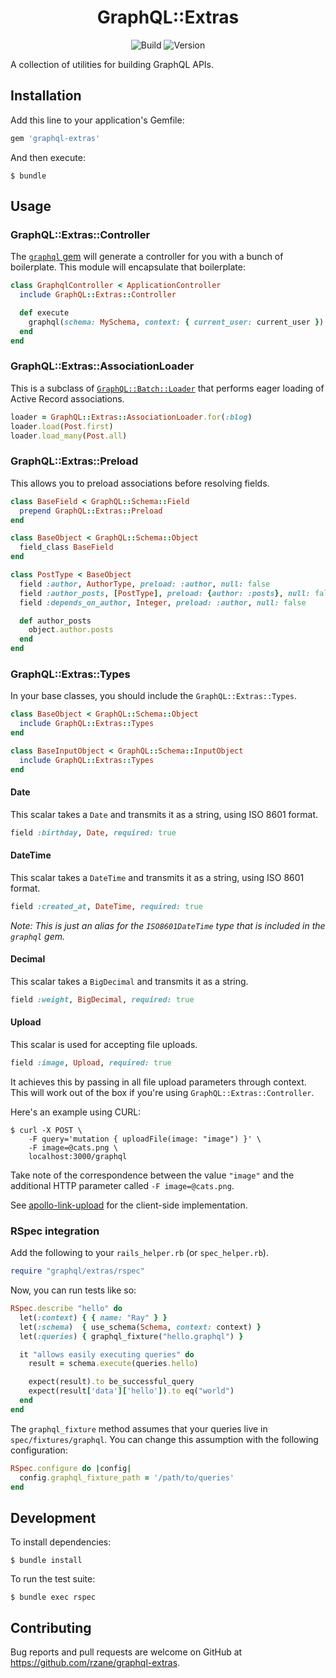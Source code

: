 <h1 align="center">GraphQL::Extras</h1>

<div align="center">

![Build](https://github.com/rzane/graphql-extras/workflows/Build/badge.svg)
![Version](https://img.shields.io/gem/v/graphql-extras)

</div>

A collection of utilities for building GraphQL APIs.

## Installation

Add this line to your application's Gemfile:

```ruby
gem 'graphql-extras'
```

And then execute:

    $ bundle

## Usage

### GraphQL::Extras::Controller

The [`graphql` gem](https://github.com/rmosolgo/graphql-ruby) will generate a controller for you with a bunch of boilerplate. This module will encapsulate that boilerplate:

```ruby
class GraphqlController < ApplicationController
  include GraphQL::Extras::Controller

  def execute
    graphql(schema: MySchema, context: { current_user: current_user })
  end
end
```

### GraphQL::Extras::AssociationLoader

This is a subclass of [`GraphQL::Batch::Loader`](https://github.com/Shopify/graphql-batch) that performs eager loading of Active Record associations.

```ruby
loader = GraphQL::Extras::AssociationLoader.for(:blog)
loader.load(Post.first)
loader.load_many(Post.all)
```

### GraphQL::Extras::Preload

This allows you to preload associations before resolving fields.

```ruby
class BaseField < GraphQL::Schema::Field
  prepend GraphQL::Extras::Preload
end

class BaseObject < GraphQL::Schema::Object
  field_class BaseField
end

class PostType < BaseObject
  field :author, AuthorType, preload: :author, null: false
  field :author_posts, [PostType], preload: {author: :posts}, null: false
  field :depends_on_author, Integer, preload: :author, null: false

  def author_posts
    object.author.posts
  end
end
```

### GraphQL::Extras::Types

In your base classes, you should include the `GraphQL::Extras::Types`.

```ruby
class BaseObject < GraphQL::Schema::Object
  include GraphQL::Extras::Types
end

class BaseInputObject < GraphQL::Schema::InputObject
  include GraphQL::Extras::Types
end
```

#### Date

This scalar takes a `Date` and transmits it as a string, using ISO 8601 format.

```ruby
field :birthday, Date, required: true
```

#### DateTime

This scalar takes a `DateTime` and transmits it as a string, using ISO 8601 format.

```ruby
field :created_at, DateTime, required: true
```

_Note: This is just an alias for the `ISO8601DateTime` type that is included in the `graphql` gem._

#### Decimal

This scalar takes a `BigDecimal` and transmits it as a string.

```ruby
field :weight, BigDecimal, required: true
```

#### Upload

This scalar is used for accepting file uploads.

```ruby
field :image, Upload, required: true
```

It achieves this by passing in all file upload parameters through context. This will work out of the box if you're using `GraphQL::Extras::Controller`.

Here's an example using CURL:

    $ curl -X POST \
        -F query='mutation { uploadFile(image: "image") }' \
        -F image=@cats.png \
        localhost:3000/graphql

Take note of the correspondence between the value `"image"` and the additional HTTP parameter called `-F image=@cats.png`.

See [apollo-link-upload](https://github.com/rzane/apollo-link-upload) for the client-side implementation.

### RSpec integration

Add the following to your `rails_helper.rb` (or `spec_helper.rb`).

```ruby
require "graphql/extras/rspec"
```

Now, you can run tests like so:

```ruby
RSpec.describe "hello" do
  let(:context) { { name: "Ray" } }
  let(:schema)  { use_schema(Schema, context: context) }
  let(:queries) { graphql_fixture("hello.graphql") }

  it "allows easily executing queries" do
    result = schema.execute(queries.hello)

    expect(result).to be_successful_query
    expect(result['data']['hello']).to eq("world")
  end
end
```

The `graphql_fixture` method assumes that your queries live in `spec/fixtures/graphql`. You can change this assumption with the following configuration:

```ruby
RSpec.configure do |config|
  config.graphql_fixture_path = '/path/to/queries'
end
```

## Development

To install dependencies:

    $ bundle install

To run the test suite:

    $ bundle exec rspec

## Contributing

Bug reports and pull requests are welcome on GitHub at https://github.com/rzane/graphql-extras.
